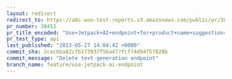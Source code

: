```yaml
---
layout: redirect
redirect_to: https://a8c-woo-test-reports.s3.amazonaws.com/public/pr/38452/api/index.html
pr_number: 38452
pr_title_encoded: "Use+Jetpack+AI+endpoint+for+product+name+suggestions"
pr_test_type: api
last_published: "2023-05-27 14:04:42 +0000"
commit_sha: 2cacbba82cfb173937f56a477fcf74d94f57828b
commit_message: "Delete text-generation endpoint"
branch_name: feature/use-jetpack-ai-endpoint
---
```

